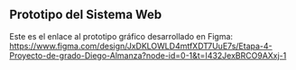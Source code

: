 ## Prototipo del Sistema Web 
Este es el enlace al prototipo gráfico desarrollado en Figma: https://www.figma.com/design/JxDKLOWLD4mtfXDT7UuE7s/Etapa-4-Proyecto-de-grado-Diego-Almanza?node-id=0-1&t=I432JexBRCO9AXxj-1 
